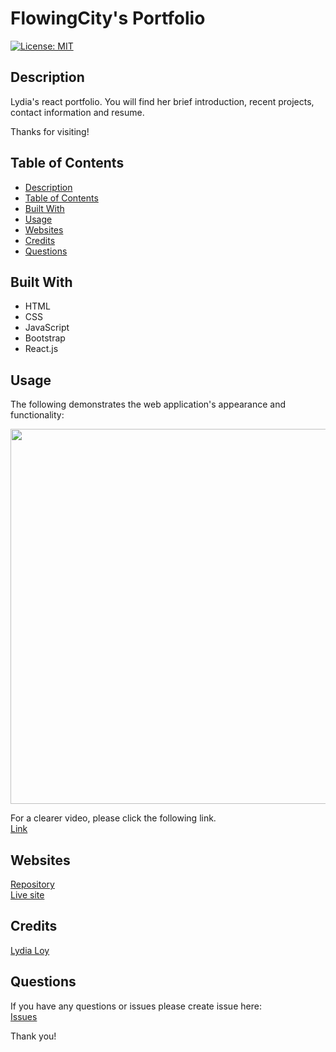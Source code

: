 # FlowingCity's Portfolio
 
[![License: MIT](https://img.shields.io/badge/License-MIT-yellow.svg)](https://opensource.org/licenses/MIT)
 
 

## Description
Lydia's react portfolio. You will find her brief introduction, recent projects, contact information and resume.

Thanks for visiting!



## Table of Contents
  - [Description](#description)
  - [Table of Contents](#table-of-contents)
  - [Built With](#built-with)
  - [Usage](#usage)
  - [Websites](#websites)
  - [Credits](#credits)
  - [Questions](#questions)



## Built With
  * HTML 
  * CSS
  * JavaScript
  * Bootstrap
  * React.js
 


## Usage 
The following demonstrates the web application's appearance and functionality:



<img src="./public/assets/images/Start New Journey.gif" width="600" height="" />

For a clearer video, please click the following link.<br />
[Link](https://watch.screencastify.com/v/LOGX3c1UP4XRZOMnMCuZ1)



## Websites
[Repository](https://github.com/flowingcityloy/react-portfolio)<br />
[Live site](https://flowingcityloy.github.io/react-portfolio/)



## Credits

  [Lydia Loy](https://github.com/flowingcityloy)<br/>



## Questions
  
If you have any questions or issues please create issue here:<br/>
[Issues](https://github.com/flowingcityloy/react-portfolio/issues) 


Thank you!

